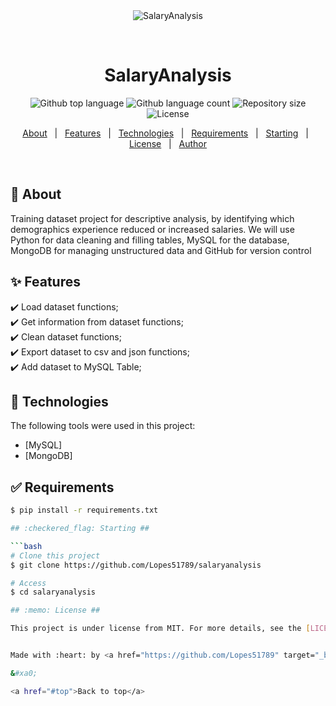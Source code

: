 <div align="center" id="top"> 
  <img src="./.github/app.gif" alt="SalaryAnalysis" />

  &#xa0;

  <!-- <a href="https://salaryanalysis.netlify.app">Demo</a> -->
</div>

<h1 align="center">SalaryAnalysis</h1>

<p align="center">
  <img alt="Github top language" src="https://img.shields.io/github/languages/top/Lopes51789/salaryanalysis?color=56BEB8">

  <img alt="Github language count" src="https://img.shields.io/github/languages/count/Lopes51789/salaryanalysis?color=56BEB8">

  <img alt="Repository size" src="https://img.shields.io/github/repo-size/Lopes51789/salaryanalysis?color=56BEB8">

  <img alt="License" src="https://img.shields.io/github/license/Lopes51789/salaryanalysis?color=56BEB8">

  <!-- <img alt="Github issues" src="https://img.shields.io/github/issues/Lopes51789/salaryanalysis?color=56BEB8" /> -->

  <!-- <img alt="Github forks" src="https://img.shields.io/github/forks/Lopes51789/salaryanalysis?color=56BEB8" /> -->

  <!-- <img alt="Github stars" src="https://img.shields.io/github/stars/Lopes51789/salaryanalysis?color=56BEB8" /> -->
</p>

<!-- Status -->

<!-- <h4 align="center"> 
	🚧  SalaryAnalysis 🚀 Under construction...  🚧
</h4> 

<hr> -->

<p align="center">
  <a href="#dart-about">About</a> &#xa0; | &#xa0; 
  <a href="#sparkles-features">Features</a> &#xa0; | &#xa0;
  <a href="#rocket-technologies">Technologies</a> &#xa0; | &#xa0;
  <a href="#white_check_mark-requirements">Requirements</a> &#xa0; | &#xa0;
  <a href="#checkered_flag-starting">Starting</a> &#xa0; | &#xa0;
  <a href="#memo-license">License</a> &#xa0; | &#xa0;
  <a href="https://github.com/Lopes51789" target="_blank">Author</a>
</p>

<br>

## :dart: About ##

Training dataset project for descriptive analysis, by identifying which demographics experience reduced or increased salaries. We will use Python for data cleaning and filling tables, MySQL for the database, MongoDB for managing unstructured data and GitHub for version control

## :sparkles: Features ##

:heavy_check_mark: Load dataset functions;\
:heavy_check_mark: Get information from dataset functions;\
:heavy_check_mark: Clean dataset functions;\
:heavy_check_mark: Export dataset to csv and json functions;\
:heavy_check_mark: Add dataset to MySQL Table;

## :rocket: Technologies ##

The following tools were used in this project:

- [MySQL]
- [MongoDB]

## :white_check_mark: Requirements ##
```bash
$ pip install -r requirements.txt

## :checkered_flag: Starting ##

```bash
# Clone this project
$ git clone https://github.com/Lopes51789/salaryanalysis

# Access
$ cd salaryanalysis

## :memo: License ##

This project is under license from MIT. For more details, see the [LICENSE](LICENSE.md) file.


Made with :heart: by <a href="https://github.com/Lopes51789" target="_blank">{{YOUR_NAME}}</a>

&#xa0;

<a href="#top">Back to top</a>
